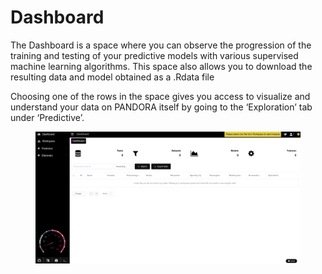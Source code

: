 # Dashboard

The Dashboard is a space where you can observe the progression of the training and testing of your predictive models with various supervised machine learning algorithms. This space also allows you to download the resulting data and model obtained as a .Rdata file

Choosing one of the rows in the space gives you access to visualize and understand your data on PANDORA itself by going to the ‘Exploration’ tab under ‘Predictive’.&#x20;

<figure><img src="../.gitbook/assets/dashboard.png" alt=""><figcaption></figcaption></figure>
